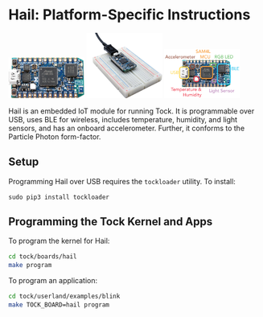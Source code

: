 Hail: Platform-Specific Instructions
=====================================

<img src="media/hail_reva_noheaders_1000x536.jpg" width="30%">
<img src="media/hail_breadboard_1000x859.jpg" width="30%">
<img src="media/hail_reva_noheaders_labeled.png" width="30%">

Hail is an embedded IoT module for running Tock.
It is programmable over USB, uses BLE for wireless, includes
temperature, humidity, and light sensors, and has an onboard accelerometer.
Further, it conforms to the Particle Photon form-factor.

Setup
-----

Programming Hail over USB requires the `tockloader` utility. To install:

    sudo pip3 install tockloader


Programming the Tock Kernel and Apps
------------------------------------

To program the kernel for Hail:

```bash
cd tock/boards/hail
make program
```

To program an application:

```bash
cd tock/userland/examples/blink
make TOCK_BOARD=hail program
```
